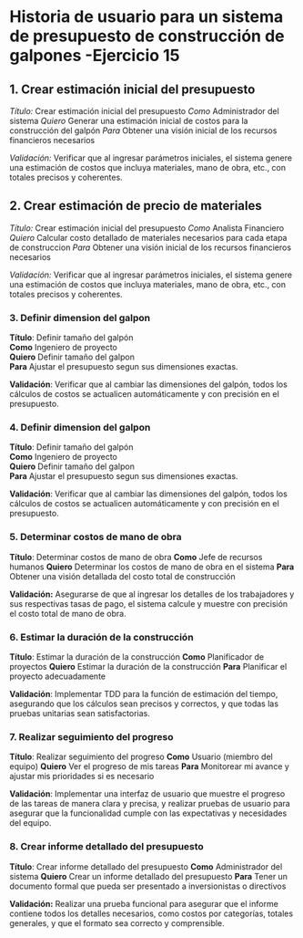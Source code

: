 # Historia de usuario para un sistema de presupuesto de construcción de galpones -Ejercicio 15

## 1. Crear estimación inicial del presupuesto
*Título:* Crear estimación inicial del presupuesto
*Como* Administrador del sistema
*Quiero* Generar una estimación inicial de costos para la construcción del galpón
*Para* Obtener una visión inicial de los recursos financieros necesarios

*Validación:* Verificar que al ingresar parámetros iniciales, el sistema genere una estimación de costos que incluya materiales, mano de obra, etc., con totales precisos y coherentes.

## 2. Crear estimación de precio de materiales
*Título:* Crear estimación inicial del presupuesto
*Como* Analista Financiero
*Quiero* Calcular costo detallado de materiales necesarios para cada etapa de construccion
*Para* Obtener una visión inicial de los recursos financieros necesarios

*Validación:* Verificar que al ingresar parámetros iniciales, el sistema genere una estimación de costos que incluya materiales, mano de obra, etc., con totales precisos y coherentes.

### 3. Definir dimension del galpon
**Título**: Definir tamaño del galpón  
**Como** Ingeniero de proyecto  
**Quiero** Definir tamaño del galpon  
**Para** Ajustar el presupuesto segun sus dimensiones exactas.

**Validación**: Verificar que al cambiar las dimensiones del galpón, todos los cálculos de costos se actualicen automáticamente y con precisión en el presupuesto.

### 4. Definir dimension del galpon
**Título**: Definir tamaño del galpón  
**Como** Ingeniero de proyecto  
**Quiero** Definir tamaño del galpon  
**Para** Ajustar el presupuesto segun sus dimensiones exactas.

**Validación**: Verificar que al cambiar las dimensiones del galpón, todos los cálculos de costos se actualicen automáticamente y con precisión en el presupuesto.


### 5. Determinar costos de mano de obra
**Título**: Determinar costos de mano de obra
**Como** Jefe de recursos humanos
**Quiero** Determinar los costos de mano de obra en el sistema
**Para** Obtener una visión detallada del costo total de construcción

**Validación:** Asegurarse de que al ingresar los detalles de los trabajadores y sus respectivas tasas de pago, el sistema calcule y muestre con precisión el costo total de mano de obra.

### 6. Estimar la duración de la construcción
**Título**: Estimar la duración de la construcción
**Como** Planificador de proyectos
**Quiero** Estimar la duración de la construcción
**Para** Planificar el proyecto adecuadamente

**Validación**: Implementar TDD para la función de estimación del tiempo, asegurando que los cálculos sean precisos y correctos, y que todas las pruebas unitarias sean satisfactorias.

### 7. Realizar seguimiento del progreso
**Título**: Realizar seguimiento del progreso
**Como** Usuario (miembro del equipo)
**Quiero** Ver el progreso de mis tareas
**Para** Monitorear mi avance y ajustar mis prioridades si es necesario

**Validación**: Implementar una interfaz de usuario que muestre el progreso de las tareas de manera clara y precisa, y realizar pruebas de usuario para asegurar que la funcionalidad cumple con las expectativas y necesidades del equipo.

### 8. Crear informe detallado del presupuesto
**Título**: Crear informe detallado del presupuesto
**Como** Administrador del sistema
**Quiero** Crear un informe detallado del presupuesto
**Para** Tener un documento formal que pueda ser presentado a inversionistas o directivos

**Validación:** Realizar una prueba funcional para asegurar que el informe contiene todos los detalles necesarios, como costos por categorías, totales generales, y que el formato sea correcto y comprensible.